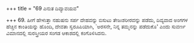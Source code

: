 +++
title = "69 ಎನುತ ದಿವ್ಯಾವಯವ"

+++
69. ಹೀಗೆ ಹೇಳುತ್ತಾ ನಹುಷನು ಸರ್ಪ ದೇಹವನ್ನು ಬಿಸುಟು ತೇಜಃಶರೀರವನ್ನು ಪಡೆದು, ದಿವ್ಯವಾದ ಅಂಗಗಳ ಹೆಚ್ಚಿನ ಕಾಂತಿಯನ್ನು ಹೊಂದಿ, ದೇವತಾ ಸ್ವರೂಪಿಯಾಗಿ, `ಅರಸನೇ, ನಿನ್ನ ತಮ್ಮನನ್ನು ಪಡೆದುಕೊ' ಎಂದು ಸುವರ್ಣ ವಿಮಾನದಲ್ಲಿ ಸುರಸ್ತ್ರೀಯರ ಸಂಗಡ ಆಕಾಶದಲ್ಲಿ ಕಂಗೊಳಿಸಿದನು.